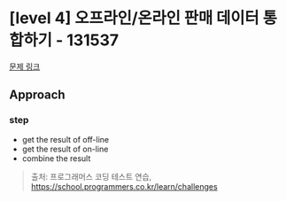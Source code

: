 # [level 4] 오프라인/온라인 판매 데이터 통합하기 - 131537 

[문제 링크](https://school.programmers.co.kr/learn/courses/30/lessons/131537) 

## Approach
### step
- get the result of off-line
- get the result of on-line
- combine the result

> 출처: 프로그래머스 코딩 테스트 연습, https://school.programmers.co.kr/learn/challenges
